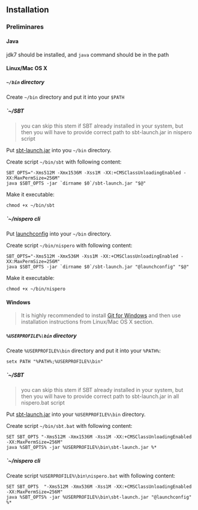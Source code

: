 ## Installation

### Preliminares

#### Java

jdk7 should be installed, and `java` command should be in the path


#### Linux/Mac OS X

##### `~/bin` directory

Create `~/bin` directory and put it into your `$PATH`

##### `~/SBT

> you can skip this stem if SBT already installed in your system, but then you will have to provide correct path to sbt-launch.jar in nispero script

Put [sbt-launch.jar](http://repo.typesafe.com/typesafe/ivy-releases/org.scala-sbt/sbt-launch/0.13.1/sbt-launch.jar) into you `~/bin` directory.

Create script `~/bin/sbt` with following content:

```
SBT_OPTS="-Xms512M -Xmx1536M -Xss1M -XX:+CMSClassUnloadingEnabled -XX:MaxPermSize=256M"
java $SBT_OPTS -jar `dirname $0`/sbt-launch.jar "$@"
```

Make it executable:

```
chmod +x ~/bin/sbt
```

##### `~/nispero cli

Put [launchconfig](https://github.com/ohnosequences/nisperoCLI/blob/super-cli/src/main/conscript/nispero/launchconfig) into 
your `~/bin` directory.

Create script `~/bin/nispero` with following content:

```
SBT_OPTS="-Xms512M -Xmx536M -Xss1M -XX:+CMSClassUnloadingEnabled -XX:MaxPermSize=256M"
java $SBT_OPTS -jar `dirname $0`/sbt-launch.jar "@launchconfig" "$@"
```

Make it executable:

```
chmod +x ~/bin/nispero
```


#### Windows

> It is highly recommended to install [Git for Windows](http://msysgit.github.io/) and then use installation instructions from Linux/Mac OS X section.


##### `%USERPROFILE%\bin` directory

Create `%USERPROFILE%\bin` directory and put it into your `%PATH%`:

```
setx PATH "%PATH%;%USERPROFILE%\bin"
```

##### `~/SBT

> you can skip this stem if SBT already installed in your system, but then you will have to provide correct path to sbt-launch.jar in all nispero.bat script

Put [sbt-launch.jar](http://repo.typesafe.com/typesafe/ivy-releases/org.scala-sbt/sbt-launch/0.13.1/sbt-launch.jar) into your `%USERPROFILE%\bin` directory.

Create script `~/bin/sbt.bat` with following content:

```
SET SBT_OPTS "-Xms512M -Xmx1536M -Xss1M -XX:+CMSClassUnloadingEnabled -XX:MaxPermSize=256M"
java %SBT_OPTS% -jar %USERPROFILE%\bin\sbt-launch.jar %*
```

##### `~/nispero cli

Create script `%USERPROFILE%\bin\nispero.bat` with following content:

```
SET SBT_OPTS  "-Xms512M -Xmx536M -Xss1M -XX:+CMSClassUnloadingEnabled -XX:MaxPermSize=256M"
java %SBT_OPTS% -jar %USERPROFILE%\bin\sbt-launch.jar "@launchconfig" %*
```




